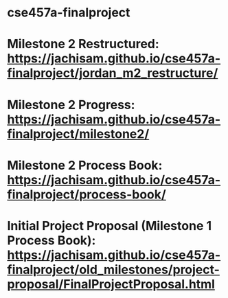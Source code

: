 # cse457a-finalproject
#
# Milestone 2 Restructured: https://jachisam.github.io/cse457a-finalproject/jordan_m2_restructure/

# Milestone 2 Progress: https://jachisam.github.io/cse457a-finalproject/milestone2/
# Milestone 2 Process Book: https://jachisam.github.io/cse457a-finalproject/process-book/

# Initial Project Proposal (Milestone 1 Process Book): https://jachisam.github.io/cse457a-finalproject/old_milestones/project-proposal/FinalProjectProposal.html
